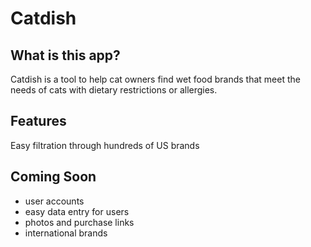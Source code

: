 # Catdish

## What is this app?
Catdish is a tool to help cat owners find wet food brands that meet the needs of cats with dietary restrictions or allergies.

## Features
Easy filtration through hundreds of US brands

## Coming Soon
- user accounts
- easy data entry for users
- photos and purchase links
- international brands
